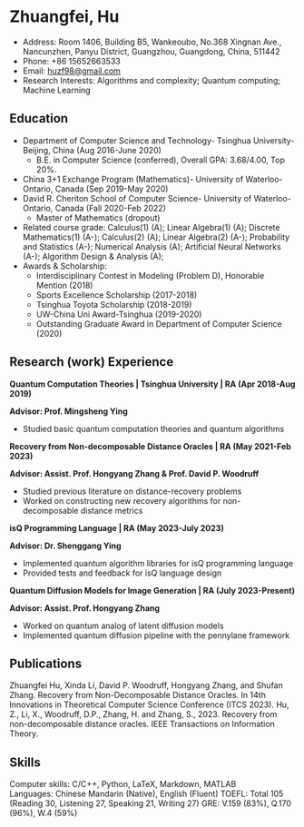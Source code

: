 # Zhuangfei, Hu
- Address: Room 1406, Building B5, Wankeoubo, No.368 Xingnan Ave., Nancunzhen, Panyu District, Guangzhou, Guangdong, China, 511442
- Phone: +86 15652663533	
- Email: huzf98@gmail.com
- Research Interests: Algorithms and complexity; Quantum computing; Machine Learning

## Education	
- Department of Computer Science and Technology- Tsinghua University- Beijing, China (Aug 2016-June 2020)
  - B.E. in Computer Science (conferred), Overall GPA: 3.68/4.00, Top 20%.
- China 3+1 Exchange Program (Mathematics)- University of Waterloo- Ontario, Canada (Sep 2019-May 2020)
- David R. Cheriton School of Computer Science- University of Waterloo- Ontario, Canada	(Fall 2020-Feb 2022)
  - Master of Mathematics (dropout)
- Related course grade:
   Calculus(1) (A); Linear Algebra(1) (A); Discrete Mathematics(1) (A-);  Calculus(2) (A); Linear Algebra(2) (A-); Probability and Statistics (A-); Numerical Analysis (A); Artificial Neural Networks (A-); Algorithm Design & Analysis (A); 
- Awards & Scholarship:		
  - Interdisciplinary Contest in Modeling (Problem D), Honorable Mention	(2018)
  - Sports Excellence Scholarship	(2017-2018)
  - Tsinghua Toyota Scholarship	(2018-2019)
  - UW-China Uni Award-Tsinghua	(2019-2020)
  - Outstanding Graduate Award in Department of Computer Science (2020)

## Research (work) Experience		                                                                                                                                                         
**Quantum Computation Theories | Tsinghua University | RA	(Apr 2018-Aug 2019)**

**Advisor: Prof. Mingsheng Ying**
- Studied basic quantum computation theories and quantum algorithms
  
**Recovery from Non-decomposable Distance Oracles | RA	(May 2021-Feb 2023)**

**Advisor: Assist. Prof. Hongyang Zhang & Prof. David P. Woodruff**
- Studied previous literature on distance-recovery problems
- Worked on constructing new recovery algorithms for non-decomposable distance metrics

**isQ Programming Language | RA	(May 2023-July 2023)**

**Advisor: Dr. Shenggang Ying**
- Implemented quantum algorithm libraries for isQ programming language
- Provided tests and feedback for isQ language design
  
**Quantum Diffusion Models for Image Generation | RA	(July 2023-Present)**

**Advisor: Assist. Prof. Hongyang Zhang**
- Worked on quantum analog of latent diffusion models 
- Implemented quantum diffusion pipeline with the pennylane framework

## Publications                                                                                                                                                                                             
Zhuangfei Hu, Xinda Li, David P. Woodruff, Hongyang Zhang, and Shufan Zhang. Recovery from Non-Decomposable Distance Oracles. In 14th Innovations in Theoretical Computer Science Conference (ITCS 2023).
Hu, Z., Li, X., Woodruff, D.P., Zhang, H. and Zhang, S., 2023. Recovery from non-decomposable distance oracles. IEEE Transactions on Information Theory.

## Skills	
Computer skills: C/C++, Python, LaTeX, Markdown, MATLAB  
Languages: Chinese Mandarin (Native), English (Fluent)
TOEFL: Total 105 (Reading 30, Listening 27, Speaking 21, Writing 27)
GRE: V.159 (83%), Q.170 (96%), W.4 (59%)
